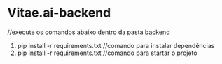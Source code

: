 # Vitae.ai-backend

//execute os comandos abaixo dentro da pasta backend 
1. pip install -r requirements.txt //comando para instalar dependências
2. pip install -r requirements.txt //comando para startar o projeto